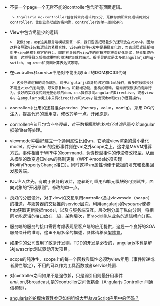 - 不要一个page一个无所不能的controller包含所有页面逻辑。

       > Angularjs ng-controller旨在将业务逻辑的区分，更推荐按照业务逻辑的划分controller，做到业务功能的高内聚，controller的单一原则SRP。

- View中包含尽量少的逻辑

      >  就像jsp，asp这类服务端模板引擎一样，我们应该把尽量少的逻辑放在view中，因为这样会导致view和逻辑的紧耦合性，view在软件开发中是最易变化的，而表现层逻辑却相对于view是相对稳定的行为。同时也导致的view中的逻辑不能被自动化测试，持续集成所覆盖，这将导致以后修改重构和模块的集成的痛苦。很明显的就是太多的angularjs的ng-switch，ng-when和页面计算表达式等等。

- 在controller和service中绝对不能出现html的DOM和CSS代码

       > 这会导致逻辑的混杂耦合，对于angularjs自身的绑定对html操作，很多时候你会分不清是view的影响源，导致修复bug，和新增功能，重构的艰难，常常出现很多的诡异行为。最好的实践模式则是把必须的dom，css操作移向angular的Directive，或者view中。在angularjs模式中只有directive和view才能出现dom和css的逻辑操作。

- controller中公用的逻辑推向service（factory，value，config)，采用IOC的注入，提高代码的重用度，修改的单一点，开闭原则。

- controller应该只包含业务逻辑，对于数据模型的格式化过滤尽量交给angular框架filter等处理。

- viewmodel中最好建立一个通用属性比如vm，它承载view渲染的最小量化model，对于model的变形事件则在vm之外scope之上。这才是MVVM推荐方式。事件相当于WPF中的command，负责模型事件的传递修改模型，从而从模型的改变通知view的强制更新（WPF中model必须实现INotifyPropertyChange接口）。同时这样vm属性也便于数据的填充和收集回发服务端。

- IOC注入优先，有助于良好的设计，逻辑的可重用和单元模块的可测试性，面向对象的“开闭原则”，修改的单一点。

- 良好的分层设计，对于view的交互采用controller通过viewmode（scope）的推送，与服务器的交互推向service层次，利用angularjs的$resource或者$http获取更新数据model，以及与服务端交互。层次划分属于纵向分割，将相同功能逻辑的接口放在一起，架构层次，而model则从业务的逻辑横向分离。

- 服务端的服务的接口需要考虑表现层客户端的应用提供，这是一个良好的SOA服务设计的准则，这里不用多余的描述，具体请移步[架构篇](http://www.cnblogs.com/whitewolf/category/379884.html)。

- 如果你的公司应用了敏捷开发则，TDD的开发是必备的，angularjs本也是解决javascript测试驱动开发项目。

- scope的纯净性，scope上的每一个函数和属性必须为view所用（事件传递或者属性绑定），不用的可以作为工具函数或者service处置.

- 对controller之间如果不是强依赖，只是弱引用则最好用事件$emit,$on,$broadcast,是的controller之间低耦合（Angularjs Controller 间通信机制）。

- [angularjs的的模块管理参见如何组织大型JavaScript应用中的代码？](http://kb.cnblogs.com/page/176541/)